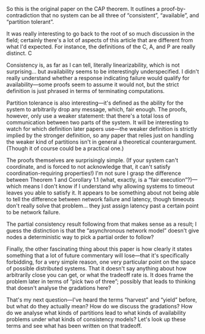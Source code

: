 So this is the original paper on the CAP theorem. It outlines a proof-by-contradiction
that no system can be all three of “consistent”, “available”, and “partition tolerant”.

It was really interesting to go back to the root of so much discussion in the field;
certainly there's a lot of aspects of this article that are different from what I'd
expected. For instance, the definitions of the C, A, and P are really distinct. C

Consistency is, as far as I can tell, literally linearizability, which is not
surprising... but availability seems to be interestingly underspecified. I didn't really
understand whether a response indicating failure would qualify for availability—some
proofs seem to assume it would not, but the strict definition is just phrased in terms of
terminating computations.

Partition tolerance is also interesting—it's defined as the ability for the system to
arbitrarily drop any message, which, fair enough. The proofs, however, only use a weaker
statement: that there's a total loss of communication between two parts of the system. It
will be interesting to watch for which definition later papers use—the weaker definition
is strictly implied by the stronger definition, so any paper that relies just on handling
the weaker kind of partitions isn't in general a theoretical counterargument. (Though it
of course could be a practical one.)

The proofs themselves are surprisingly simple. (If your system can't coordinate, and is
forced to not acknowledge that, it can't satisfy coordination-requiring properties!) I'm
not sure I grasp the difference between Theorem 1 and Corollary 1.1 (what, exactly, is a
“fair execution”?)—which means I don't know if I understand why allowing systems to
timeout leaves you able to satisfy it. It appears to be something about not being able to
tell the difference between network failure and latency, though timeouts don't really
solve that problem... they just assign latency past a certain point to be network failure.

The partial consistency result following from that makes sense as a result; I guess the
distinction is that the “asynchronous network model” doesn't give nodes a deterministic
way to pick a partial order to follow?

Finally, the other fascinating thing about this paper is how clearly it states something
that a lot of future commentary will lose—that it's specifically forbidding, for a very
simple reason, one very particular point on the space of possible distributed
systems. That it doesn't say anything about how arbitrarily close you can get, or what the
tradeoff rate is. It does frame the problem later in terms of “pick two of three”;
possibly that leads to thinking that doesn't analyse the gradations here?

That's my next question—I've heard the terms “harvest” and “yield” before, but what do
they actually mean? How do we discuss the gradations? How do we analyse what kinds of
partitions lead to what kinds of availability problems under what kinds of consistency
models? Let's look up these terms and see what has been written on that tradeoff.
